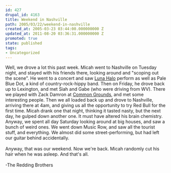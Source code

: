 ```yaml
---
id: 427
drupal_id: 4163
title: Weekend in Nashville
path: 2005/03/22/weekend-in-nashville
created_at: 2005-03-23 03:44:00.000000000 Z
updated_at: 2011-08-20 03:36:31.000000000 Z
promoted: true
state: published
tags:
- Uncategorized
---
```

Well, we drove a lot this past week. Micah went to Nashville on Tuesday night, and stayed with his friends there, looking around and "scoping out the scene". He went to a concert and saw <a href="http://www.lunahalo.com">Luna Halo</a> perform as well as Pale Blue Dot, a kind of country-rock-hippy band. Then on Friday, he drove back up to Lexington, and met Siah and Gabe (who were driving from WV). There we played with Zack Damron at <a href="http://www.commongroundsoflexington.com/">Common Grounds</a>, and met some interesting people. Then we all loaded back up and drove to Nashville, arriving there at 4am, and giving us all the opportunity to try Red Bull for the first time. Micah drank one that night, thinking it tasted nasty, but the next day, he gulped down another one. It must have altered his brain chemistry. Anyway, we spent all day Saturday looking around at big houses, and saw a bunch of weird ones. We went down Music Row, and saw all the tourist stuff, and everything. We almost did some street-performing, but had left our guitar behind accidentally.<br /><br />Anyway, that was our weekend. Now we're back. Micah randomly cut his hair when he was asleep. And that's all.<br /><br />-The Redding Brothers
